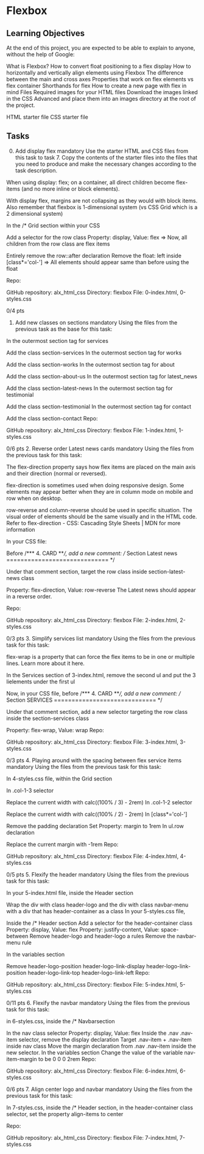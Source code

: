 # Flexbox

## Learning Objectives
At the end of this project, you are expected to be able to explain to anyone, without the help of Google:

What is Flexbox?
How to convert float positioning to a flex display
How to horizontally and vertically align elements using Flexbox
The difference between the main and cross axes
Properties that work on flex elements vs flex container
Shorthands for flex
How to create a new page with flex in mind
Files
Required images for your HTML files
Download the images linked in the CSS Advanced and place them into an images directory at the root of the project.

HTML starter file
CSS starter file

## Tasks
0. Add display flex
mandatory
Use the starter HTML and CSS files from this task to task 7. Copy the contents of the starter files into the files that you need to produce and make the necessary changes according to the task description.

When using display: flex; on a container, all direct children become flex-items (and no more inline or block elements).

With display flex, margins are not collapsing as they would with block items. Also remember that flexbox is 1-dimensional system (vs CSS Grid which is a 2 dimensional system)

In the /* Grid section within your CSS

Add a selector for the row class
Property: display, Value: flex
=> Now, all children from the row class are flex items

Entirely remove the row::after declaration
Remove the float: left inside [class*='col-']
=> All elements should appear same than before using the float

Repo:

GitHub repository: alx_html_css
Directory: flexbox
File: 0-index.html, 0-styles.css
  
0/4 pts
1. Add new classes on sections
mandatory
Using the files from the previous task as the base for this task:

In the outermost section tag for services

Add the class section-services
In the outermost section tag for works

Add the class section-works
In the outermost section tag for about

Add the class section-about-us
In the outermost section tag for latest_news

Add the class section-latest-news
In the outermost section tag for testimonial

Add the class section-testimonial
In the outermost section tag for contact

Add the class section-contact
Repo:

GitHub repository: alx_html_css
Directory: flexbox
File: 1-index.html, 1-styles.css
  
0/6 pts
2. Reverse order Latest news cards
mandatory
Using the files from the previous task for this task:

The flex-direction property says how flex items are placed on the main axis and their direction (normal or reversed).

flex-direction is sometimes used when doing responsive design. Some elements may appear better when they are in column mode on mobile and row when on desktop.

row-reverse and column-reverse should be used in specific situation. The visual order of elements should be the same visually and in the HTML code. Refer to flex-direction - CSS: Cascading Style Sheets | MDN for more information

In your CSS file:

Before /*** 4. CARD ***/, add a new comment: /* Section Latest news ============================= */

Under that comment section, target the row class inside section-latest-news class

Property: flex-direction, Value: row-reverse
The Latest news should appear in a reverse order.

Repo:

GitHub repository: alx_html_css
Directory: flexbox
File: 2-index.html, 2-styles.css
  
0/3 pts
3. Simplify services list
mandatory
Using the files from the previous task for this task:

flex-wrap is a property that can force the flex items to be in one or multiple lines. Learn more about it here.

In the Services section of 3-index.html, remove the second ul and put the 3 lielements under the first ul

Now, in your CSS file, before /*** 4. CARD ***/, add a new comment: /* Section SERVICES ============================= */

Under that comment section, add a new selector targeting the row class inside the section-services class

Property: flex-wrap, Value: wrap
Repo:

GitHub repository: alx_html_css
Directory: flexbox
File: 3-index.html, 3-styles.css
  
0/3 pts
4. Playing around with the spacing between flex service items
mandatory
Using the files from the previous task for this task:

In 4-styles.css file, within the Grid section

In .col-1-3 selector

Replace the current width with calc((100% / 3) - 2rem)
In .col-1-2 selector

Replace the current width with calc((100% / 2) - 2rem)
In [class*='col-']

Remove the padding declaration
Set Property: margin to 1rem
In ul.row declaration

Replace the current margin with -1rem
Repo:

GitHub repository: alx_html_css
Directory: flexbox
File: 4-index.html, 4-styles.css
  
0/5 pts
5. Flexify the header
mandatory
Using the files from the previous task for this task:

In your 5-index.html file, inside the Header section

Wrap the div with class header-logo and the div with class navbar-menu with a div that has header-container as a class
In your 5-styles.css file,

Inside the /* Header section
Add a selector for the header-container class
Property: display, Value: flex
Property: justify-content, Value: space-between
Remove header-logo and header-logo a rules
Remove the navbar-menu rule

In the variables section

Remove
header-logo-position
header-logo-link-display
header-logo-link-position
header-logo-link-top
header-logo-link-left
Repo:

GitHub repository: alx_html_css
Directory: flexbox
File: 5-index.html, 5-styles.css
  
0/11 pts
6. Flexify the navbar
mandatory
Using the files from the previous task for this task:

in 6-styles.css, inside the /* Navbarsection

In the nav class selector
Property: display, Value: flex
Inside the .nav .nav-item selector, remove the display declaration
Target .nav-item + .nav-item inside nav class
Move the margin declaration from .nav .nav-item inside the new selector.
In the variables section
Change the value of the variable nav-item-margin to be 0 0 0 2rem
Repo:

GitHub repository: alx_html_css
Directory: flexbox
File: 6-index.html, 6-styles.css
  
0/6 pts
7. Align center logo and navbar
mandatory
Using the files from the previous task for this task:

In 7-styles.css, inside the /* Header section, in the header-container class selector, set the property align-items to center

Repo:

GitHub repository: alx_html_css
Directory: flexbox
File: 7-index.html, 7-styles.css